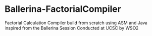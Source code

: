 # Ballerina-FactorialCompiler
Factorial Calculation Compiler build from scratch using ASM and Java inspired from the Ballerina Session Conducted at UCSC by WSO2
